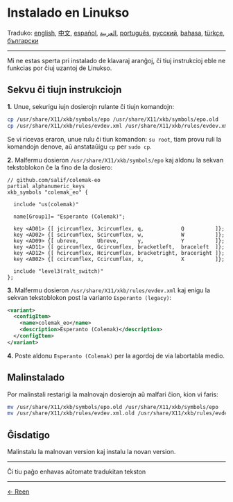 # Instalado en Linukso

Traduko: [english](LINUX.md), [中文](LINUX.zh-CN.md), [español](LINUX.es.md), [العربية](LINUX.ar.md), [português](LINUX.pt.md), [русский](LINUX.ru.md), [bahasa](LINUX.id.md), [türkçe](LINUX.tr.md), [български](LINUX.bg.md)

---

Mi ne estas sperta pri instalado de klavaraj aranĝoj, ĉi tiuj instrukcioj eble ne funkcias por ĉiuj uzantoj de Linukso.

## Sekvu ĉi tiujn instrukciojn

**1.** Unue, sekurigu iujn dosierojn rulante ĉi tiujn komandojn:

```bash
cp /usr/share/X11/xkb/symbols/epo /usr/share/X11/xkb/symbols/epo.old
cp /usr/share/X11/xkb/rules/evdev.xml /usr/share/X11/xkb/rules/evdev.xml.old
```

Se vi ricevas eraron, unue rulu ĉi tiun komandon: `su root`, tiam provu ruli la komandojn denove, aŭ anstataŭigu `cp` per `sudo cp`.

**2.** Malfermu dosieron `/usr/share/X11/xkb/symbols/epo` kaj aldonu la sekvan tekstoblokon ĉe la fino de la dosiero:

```
// github.com/salif/colemak-eo
partial alphanumeric_keys
xkb_symbols "colemak_eo" {

  include "us(colemak)"

  name[Group1]= "Esperanto (Colemak)";

  key <AD01> {[ jcircumflex, Jcircumflex, q,            Q          ]};
  key <AD02> {[ scircumflex, Scircumflex, w,            W          ]};
  key <AD09> {[ ubreve,      Ubreve,      y,            Y          ]};
  key <AD11> {[ gcircumflex, Gcircumflex, bracketleft,  braceleft  ]};
  key <AD12> {[ hcircumflex, Hcircumflex, bracketright, braceright ]};
  key <AB02> {[ ccircumflex, Ccircumflex, x,            X          ]};

  include "level3(ralt_switch)"
};
```

**3.** Malfermu dosieron `/usr/share/X11/xkb/rules/evdev.xml` kaj enigu la sekvan tekstoblokon post la varianto `Esperanto (legacy)`:

```xml
<variant>
  <configItem>
    <name>colemak_eo</name>
    <description>Esperanto (Colemak)</description>
  </configItem>
</variant>
```

**4.** Poste aldonu `Esperanto (Colemak)` per la agordoj de via labortabla medio.

## Malinstalado

Por malinstali restarigi la malnovajn dosierojn aŭ malfari ĉion, kion vi faris:

```bash
mv /usr/share/X11/xkb/symbols/epo.old /usr/share/X11/xkb/symbols/epo
mv /usr/share/X11/xkb/rules/evdev.xml.old /usr/share/X11/xkb/rules/evdev.xml
```

## Ĝisdatigo

Malinstalu la malnovan version kaj instalu la novan version.

---

Ĉi tiu paĝo enhavas aŭtomate tradukitan tekston

---

[← Reen](./README.eo.md)

